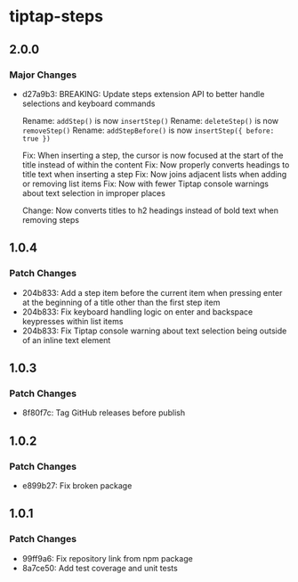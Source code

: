 # tiptap-steps

## 2.0.0

### Major Changes

- d27a9b3: BREAKING: Update steps extension API to better handle selections and keyboard commands

  Rename: `addStep()` is now `insertStep()`
  Rename: `deleteStep()` is now `removeStep()`
  Rename: `addStepBefore()` is now `insertStep({ before: true })`

  Fix: When inserting a step, the cursor is now focused at the start of the title instead of within the content
  Fix: Now properly converts headings to title text when inserting a step
  Fix: Now joins adjacent lists when adding or removing list items
  Fix: Now with fewer Tiptap console warnings about text selection in improper places

  Change: Now converts titles to h2 headings instead of bold text when removing steps

## 1.0.4

### Patch Changes

- 204b833: Add a step item before the current item when pressing enter at the beginning of a title other than the first step item
- 204b833: Fix keyboard handling logic on enter and backspace keypresses within list items
- 204b833: Fix Tiptap console warning about text selection being outside of an inline text element

## 1.0.3

### Patch Changes

- 8f80f7c: Tag GitHub releases before publish

## 1.0.2

### Patch Changes

- e899b27: Fix broken package

## 1.0.1

### Patch Changes

- 99ff9a6: Fix repository link from npm package
- 8a7ce50: Add test coverage and unit tests
